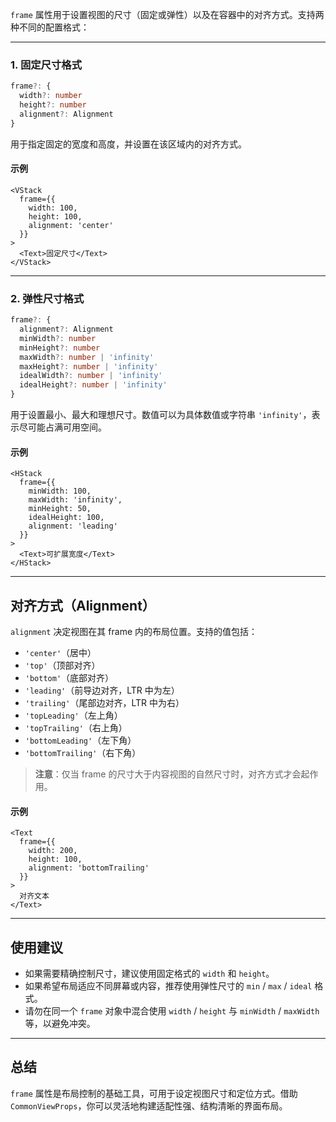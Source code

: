 `frame` 属性用于设置视图的尺寸（固定或弹性）以及在容器中的对齐方式。支持两种不同的配置格式：

---

### 1. 固定尺寸格式

```ts
frame?: {
  width?: number
  height?: number
  alignment?: Alignment
}
```

用于指定固定的宽度和高度，并设置在该区域内的对齐方式。

#### 示例

```tsx
<VStack
  frame={{
    width: 100,
    height: 100,
    alignment: 'center'
  }}
>
  <Text>固定尺寸</Text>
</VStack>
```

---

### 2. 弹性尺寸格式

```ts
frame?: {
  alignment?: Alignment
  minWidth?: number
  minHeight?: number
  maxWidth?: number | 'infinity'
  maxHeight?: number | 'infinity'
  idealWidth?: number | 'infinity'
  idealHeight?: number | 'infinity'
}
```

用于设置最小、最大和理想尺寸。数值可以为具体数值或字符串 `'infinity'`，表示尽可能占满可用空间。

#### 示例

```tsx
<HStack
  frame={{
    minWidth: 100,
    maxWidth: 'infinity',
    minHeight: 50,
    idealHeight: 100,
    alignment: 'leading'
  }}
>
  <Text>可扩展宽度</Text>
</HStack>
```

---

## 对齐方式（Alignment）

`alignment` 决定视图在其 frame 内的布局位置。支持的值包括：

* `'center'`（居中）
* `'top'`（顶部对齐）
* `'bottom'`（底部对齐）
* `'leading'`（前导边对齐，LTR 中为左）
* `'trailing'`（尾部边对齐，LTR 中为右）
* `'topLeading'`（左上角）
* `'topTrailing'`（右上角）
* `'bottomLeading'`（左下角）
* `'bottomTrailing'`（右下角）

> **注意**：仅当 frame 的尺寸大于内容视图的自然尺寸时，对齐方式才会起作用。

#### 示例

```tsx
<Text
  frame={{
    width: 200,
    height: 100,
    alignment: 'bottomTrailing'
  }}
>
  对齐文本
</Text>
```

---

## 使用建议

* 如果需要精确控制尺寸，建议使用固定格式的 `width` 和 `height`。
* 如果希望布局适应不同屏幕或内容，推荐使用弹性尺寸的 `min` / `max` / `ideal` 格式。
* 请勿在同一个 `frame` 对象中混合使用 `width` / `height` 与 `minWidth` / `maxWidth` 等，以避免冲突。

---

## 总结

`frame` 属性是布局控制的基础工具，可用于设定视图尺寸和定位方式。借助 `CommonViewProps`，你可以灵活地构建适配性强、结构清晰的界面布局。
